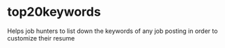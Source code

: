 # top20keywords
 Helps job hunters to list down the keywords of any job posting in order to customize their resume


